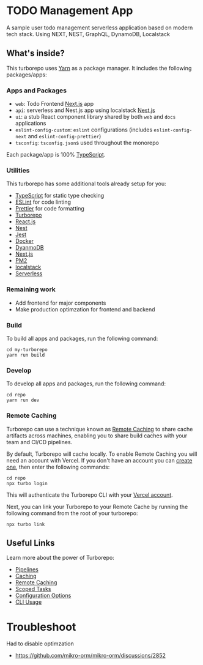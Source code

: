 # TODO Management App


A sample user todo management serverless application based on modern tech stack. Using NEXT, NEST, GraphQL, DynamoDB, Localstack

## What's inside?

This turborepo uses [Yarn](https://classic.yarnpkg.com/) as a package manager. It includes the following packages/apps:

### Apps and Packages

- `web`: Todo Frontend [Next.js](https://nextjs.org) app
- `api`: serverless and Nest.js app using localstack [Nest.js](https://nestjs.org)
- `ui`: a stub React component library shared by both `web` and `docs` applications
- `eslint-config-custom`: `eslint` configurations (includes `eslint-config-next` and `eslint-config-prettier`)
- `tsconfig`: `tsconfig.json`s used throughout the monorepo

Each package/app is 100% [TypeScript](https://www.typescriptlang.org/).

### Utilities

This turborepo has some additional tools already setup for you:

- [TypeScript](https://www.typescriptlang.org/) for static type checking
- [ESLint](https://eslint.org/) for code linting
- [Prettier](https://prettier.io) for code formatting
- [Turborepo](https://turborepo.org/)
- [React.js](https://reactjs.org/)
- [Nest](https://nestjs.com/)
- [Jest](https://jestjs.io/)
- [Docker](https://www.docker.com/)
- [DyanmoDB](https://dynamoosejs.com)
- [Next.js](https://nextjs.org/)
- [PM2](https://pm2.keymetrics.io/)
- [localstack](https://github.com/localstack/localstack)
- [Serverless](https://www.serverless.com/)

### Remaining work

- Add frontend for major components
- Make production optimzation for frontend and backend

### Build

To build all apps and packages, run the following command:

```
cd my-turborepo
yarn run build
```

### Develop

To develop all apps and packages, run the following command:

```
cd repo
yarn run dev
```

### Remote Caching

Turborepo can use a technique known as [Remote Caching](https://turborepo.org/docs/core-concepts/remote-caching) to share cache artifacts across machines, enabling you to share build caches with your team and CI/CD pipelines.

By default, Turborepo will cache locally. To enable Remote Caching you will need an account with Vercel. If you don't have an account you can [create one](https://vercel.com/signup), then enter the following commands:

```
cd repo
npx turbo login
```

This will authenticate the Turborepo CLI with your [Vercel account](https://vercel.com/docs/concepts/personal-accounts/overview).

Next, you can link your Turborepo to your Remote Cache by running the following command from the root of your turborepo:

```
npx turbo link
```

## Useful Links

Learn more about the power of Turborepo:

- [Pipelines](https://turborepo.org/docs/core-concepts/pipelines)
- [Caching](https://turborepo.org/docs/core-concepts/caching)
- [Remote Caching](https://turborepo.org/docs/core-concepts/remote-caching)
- [Scoped Tasks](https://turborepo.org/docs/core-concepts/scopes)
- [Configuration Options](https://turborepo.org/docs/reference/configuration)
- [CLI Usage](https://turborepo.org/docs/reference/command-line-reference)


# Troubleshoot

Had to disable optimzation
- https://github.com/mikro-orm/mikro-orm/discussions/2852